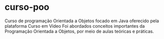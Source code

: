 # curso-poo
Curso de programação Orientada a Objetos focado em Java oferecido pela plataforma Curso em Vídeo
Foi abordados conceitos importantes da Programação Orientada a Objetos, por meio de aulas teóricas e práticas. 
